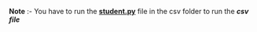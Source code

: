 **Note** :-  You have to run the [**student.py**](student.py) file in the csv folder to run the ***csv file***
